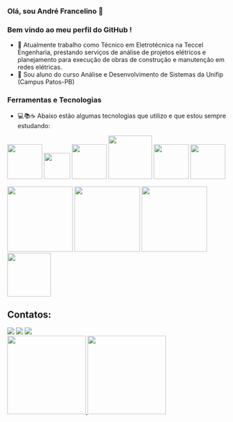 ### Olá, sou André Francelino 👋
### Bem vindo ao meu perfil do GitHub ! 


- 🔭 Atualmente trabalho como Técnico em Eletrotécnica na Teccel Engenharia, prestando serviços de análise de projetos elétricos e planejamento para execução de obras de construção e manutenção em redes elétricas.
- 🌱 Sou aluno do curso Análise e Desenvolvimento de Sistemas da Unifip (Campus Patos-PB)

### Ferramentas e Tecnologias
- 💻📚☕ Abaixo estão algumas tecnologias que utilizo e que estou sempre estudando:

<img src="https://cdn.jsdelivr.net/gh/devicons/devicon/icons/git/git-original-wordmark.svg" width="80" height="80"/> <img src="https://cdn.jsdelivr.net/gh/devicons/devicon/icons/github/github-original.svg" width="60" height="60"/>
<img src="https://cdn.jsdelivr.net/gh/devicons/devicon/icons/python/python-original.svg" width="80" height="80"/>
<img src="https://cdn.jsdelivr.net/gh/devicons/devicon/icons/java/java-original.svg" width="100" height="100"/>
<img src="https://cdn.jsdelivr.net/gh/devicons/devicon/icons/spring/spring-original-wordmark.svg" width="80" height="80"/>
<img src="https://cdn.jsdelivr.net/gh/devicons/devicon/icons/postgresql/postgresql-original-wordmark.svg" width="80" height="80"/>

<img src="https://cdn.jsdelivr.net/gh/devicons/devicon/icons/androidstudio/androidstudio-original-wordmark.svg" width="150" height="150"/> <img src="https://cdn.jsdelivr.net/gh/devicons/devicon/icons/kotlin/kotlin-original-wordmark.svg" width="150" height="150"/>
<img src="https://cdn.jsdelivr.net/gh/devicons/devicon/icons/mysql/mysql-original-wordmark.svg" width="150" height="150"/>
<img src="https://cdn.jsdelivr.net/gh/devicons/devicon/icons/arduino/arduino-original-wordmark.svg" width="100" height="100"/>

## Contatos:

<div>
<a href="https://www.linkedin.com/in/andré-francelino-gomes-b48890253/" target="_blank"><img src="https://img.shields.io/badge/-LinkedIn-%230077B5?style=for-the-badge&logo=linkedin&logoColor=white" target="_blank"></a>
<a href = "mailto:contato@andrefrancelinogomes.si@gmail.com"><img src="https://img.shields.io/badge/Gmail-D14836?style=for-the-badge&logo=gmail&logoColor=white" target="_blank"></a>
<a href="https://instagram.com/andre.francelino.7" target="_blank"><img src="https://img.shields.io/badge/-Instagram-%23E4405F?style=for-the-badge&logo=instagram&logoColor=white" target="_blank"></a> 
</div>


<div>
<a href="https://github.com/Andre-Francelino">
<img height="180em" src="https://github-readme-stats.vercel.app/api/top-langs/?username=Andre-Francelino&layout=compact&langs_count=7&theme=dracula"/>
<img height="180em" src="https://github-readme-stats.vercel.app/api?username=Andre-Francelino&show_icons=true&theme=dracula&include_all_commits=true&count_private=true"/>
</div>

